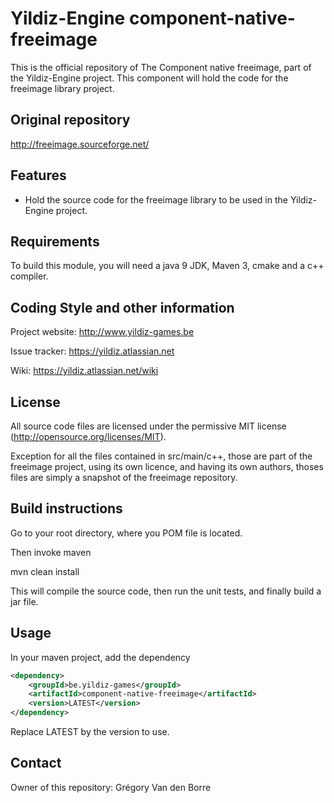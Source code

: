 # Yildiz-Engine component-native-freeimage

This is the official repository of The Component native freeimage, part of the Yildiz-Engine project.
This component will hold the code for the freeimage library project.

## Original repository
http://freeimage.sourceforge.net/

## Features

* Hold the source code for the freeimage library to be used in the Yildiz-Engine project.

## Requirements

To build this module, you will need a java 9 JDK, Maven 3, cmake and a c++ compiler.

## Coding Style and other information

Project website:
http://www.yildiz-games.be

Issue tracker:
https://yildiz.atlassian.net

Wiki:
https://yildiz.atlassian.net/wiki

## License

All source code files are licensed under the permissive MIT license
(http://opensource.org/licenses/MIT).

Exception for all the files contained in src/main/c++, those are part of the freeimage project, using its own licence, and having its own authors, thoses files are simply a snapshot of the freeimage repository.

## Build instructions

Go to your root directory, where you POM file is located.

Then invoke maven

mvn clean install

This will compile the source code, then run the unit tests, and finally build a jar file.

## Usage

In your maven project, add the dependency

```xml
<dependency>
    <groupId>be.yildiz-games</groupId>
    <artifactId>component-native-freeimage</artifactId>
    <version>LATEST</version>
</dependency>
```
Replace LATEST by the version to use.

## Contact
Owner of this repository: Grégory Van den Borre
